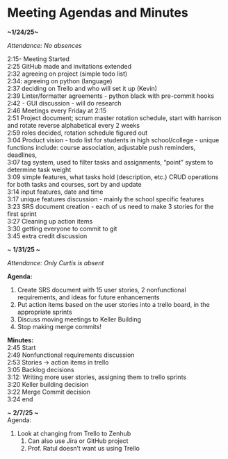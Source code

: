 # Meeting Agendas and Minutes

**\~1/24/25\~**

*Attendance: No absences*

2:15- Meeting Started  
2:25 GitHub made and invitations extended  
2:32 agreeing on project (simple todo list)  
2:34: agreeing on python (language)  
2:37 deciding on Trello and who will set it up (Kevin)  
2:39 Linter/formatter agreements \- python black with pre-commit hooks  
2:42 \- GUI discussion \- will do research  
2:46 Meetings every Friday at 2:15  
2:51 Project document; scrum master rotation schedule, start with harrison and rotate reverse alphabetical every 2 weeks  
2:59 roles decided, rotation schedule figured out  
3:04 Product vision \- todo list for students in high school/college \- unique functions include: course association, adjustable push reminders, deadlines,   
3:07 tag system, used to filter tasks and assignments, “point” system to determine task weight  
3:09 simple features, what tasks hold (description, etc.) CRUD operations for both tasks and courses, sort by and update  
3:14 input features, date and time  
3:17 unique features discussion \- mainly the school specific features  
3:23 SRS document creation \- each of us need to make 3 stories for the first sprint  
3:27 Cleaning up action items  
3:30 getting everyone to commit to git  
3:45 extra credit discussion

\~ **1/31/25 \~**

*Attendance: Only Curtis is absent*

**Agenda:**

1. Create SRS document with 15 user stories, 2 nonfunctional requirements, and ideas for future enhancements  
2. Put action items based on the user stories into a trello board, in the appropriate sprints  
3. Discuss moving meetings to Keller Building  
4. Stop making merge commits\!

**Minutes:**  
 2:45 Start  
2:49 Nonfunctional requirements discussion  
2:53 Stories \-\> action items in trello  
3:05 Backlog decisions  
3:12: Writing more user stories, assigning them to trello sprints  
3:20 Keller building decision  
3:22 Merge Commit decision  
3:24 end

\~ **2/7/25 \~**  
Agenda:

1. Look at changing from Trello to Zenhub  
   1. Can also use Jira or GitHub project  
   2. Prof. Ratul doesn’t want us using Trello

